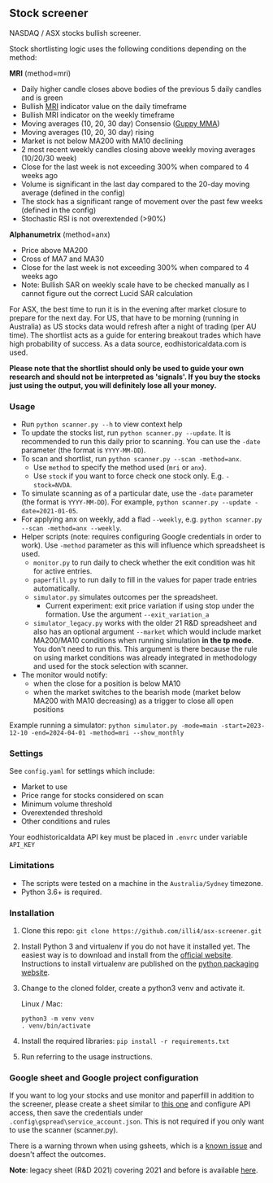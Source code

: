 ## Stock screener

NASDAQ / ASX stocks bullish screener. 

Stock shortlisting logic uses the following conditions depending on the method:

**MRI** (method=mri)
- Daily higher candle closes above bodies of the previous 5 daily candles and is green
- Bullish [MRI](https://tonevays.com/indicator) indicator value on the daily timeframe
- Bullish MRI indicator on the weekly timeframe  
- Moving averages (10, 20, 30 day) Consensio ([Guppy MMA](https://www.investopedia.com/terms/g/guppy-multiple-moving-average.asp))
- Moving averages (10, 20, 30 day) rising
- Market is not below MA200 with MA10 declining
- 2 most recent weekly candles closing above weekly moving averages (10/20/30 week)
- Close for the last week is not exceeding 300% when compared to 4 weeks ago
- Volume is significant in the last day compared to the 20-day moving average (defined in the config)  
- The stock has a significant range of movement over the past few weeks (defined in the config)
- Stochastic RSI is not overextended (>90%)

**Alphanumetrix** (method=anx)
- Price above MA200 
- Cross of MA7 and MA30
- Close for the last week is not exceeding 300% when compared to 4 weeks ago
- Note: Bullish SAR on weekly scale have to be checked manually as I cannot figure out the correct Lucid SAR calculation

For ASX, the best time to run it is in the evening after market closure to prepare for the next day. For US, that have to be morning (running in Australia) as US stocks data would refresh after a night of trading (per AU time). The shortlist acts as a guide for entering breakout trades which have high probability of success. As a data source, eodhistoricaldata.com is used.

**Please note that the shortlist should only be used to guide your own research and should not be interpreted as 'signals'. If you buy the stocks just using the output, you will definitely lose all your money.** 

### Usage  
- Run `python scanner.py --h` to view context help 
- To update the stocks list, run `python scanner.py --update`. It is recommended to run this daily prior to scanning. You can use the `-date` parameter (the format is `YYYY-MM-DD`).   
- To scan and shortlist, run `python scanner.py --scan -method=anx`. 
  - Use `method` to specify the method used (`mri` or `anx`). 
  - Use `stock` if you want to force check one stock only. E.g. `-stock=NVDA`. 
- To simulate scanning as of a particular date, use the `-date` parameter (the format is `YYYY-MM-DD`). For example, `python scanner.py --update -date=2021-01-05`.
- For applying anx on weekly, add a flad `--weekly`, e.g. `python scanner.py --scan -method=anx --weekly`. 
- Helper scripts (note: requires configuring Google credentials in order to work). Use `-method` parameter as this will influence which spreadsheet is used. 
   - `monitor.py` to run daily to check whether the exit condition was hit for active entries.
   - `paperfill.py` to run daily to fill in the values for paper trade entries automatically. 
   - `simulator.py` simulates outcomes per the spreadsheet.  
     - Current experiment: exit price variation if using stop under the formation. Use the argument `--exit_variation_a`
   - `simulator_legacy.py` works with the older 21 R&D spreadsheet and also has an optional argument `--market` which would include market MA200/MA10 conditions when running simulation **in the tp mode**. You don't need to run this. 
  This argument is there because the rule on using market conditions was already integrated in methodology and used for the stock selection with scanner.  
- The monitor would notify: 
  - when the close for a position is below MA10 
  - when the market switches to the bearish mode (market below MA200 with MA10 decreasing) as a trigger to close all open positions

Example running a simulator: 
`python simulator.py -mode=main -start=2023-12-10 -end=2024-04-01 -method=mri --show_monthly`

### Settings 
See `config.yaml` for settings which include:
- Market to use 
- Price range for stocks considered on scan
- Minimum volume threshold  
- Overextended threshold
- Other conditions and rules

Your eodhistoricaldata API key must be placed in `.envrc` under variable `API_KEY`

### Limitations
- The scripts were tested on a machine in the `Australia/Sydney` timezone.
- Python 3.6+ is required.

### Installation

1. Clone this repo: `git clone https://github.com/illi4/asx-screener.git`
2. Install Python 3 and virtualenv if you do not have it installed yet. The easiest way is to download and install from the [official website](https://www.python.org/downloads/). Instructions to install virtualenv are published on the [python packaging website](https://packaging.python.org/guides/installing-using-pip-and-virtual-environments/). 
3. Change to the cloned folder, create a python3 venv and activate it. 
    
    Linux / Mac: 
    ```
    python3 -m venv venv
    . venv/bin/activate
    ```
   
4. Install the required libraries: `pip install -r requirements.txt` 
5. Run referring to the usage instructions. 
 

### Google sheet and Google project configuration 
If you want to log your stocks and use monitor and paperfill in addition to the screener, please create a sheet similar to [this one](https://docs.google.com/spreadsheets/d/12uNaLya_qiQbT4NDbTaaQr0Y2sDbfDmEZDhvlzTRyjc/edit?usp=sharing) and configure API access, then save the credentials under `.config\gspread\service_account.json`. 
This is not required if you only want to use the scanner (scanner.py). 

There is a warning thrown when using gsheets, which is a [known issue](https://github.com/burnash/gspread/issues/1348) and doesn't affect the outcomes. 

**Note**: legacy sheet (R&D 2021) covering 2021 and before is available [here](https://docs.google.com/spreadsheets/d/1luuTn-wRsa2IXkaLTB-3FGlev6gJy6fnO0uQfqnHjRI/edit?usp=sharing).
